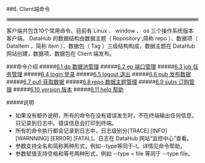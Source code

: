 ##6. Client端命令
<hr style=" border:4px solid #A9A9A9;" /> 
客户端共包含10个常用命令。目前有 Linux 、 window 、 os 三个操作系统版本客户端。 
DataHub 的数据结构由数据主题（ Repository ,简称 repo ）、数据项（ DataItem ，简称 item ）、数据包（ Tag ）三级结构构成，数据主题在 DataHub 网站创建，数据项、数据包在 Client 端发布。     
 
###命令介绍
#####[6.1 dp 数据池管理](dp.md)
#####[6.2 ep 端口管理](ep.md)
#####[6.3 job 任务管理](job.md)
#####[6.4 login 登录](login.md)
#####[6.5 logout  退出](logout.md)
#####[6.6 pub  发布数据](pub.md)
#####[6.7 pull 获取数据](pull.md)
#####[6.8 repo  数据主题管理](repo.md)
#####[6.9 subs 订购管理](subs.md)
#####[6.10 version  版本](version.md)
#####[6.11 help  帮助](help.md)    

#####说明
* 如果没有额外说明，所有的命令在没有错误发生时，不在终端输出任何信息，只记录到日志中。错误信息会打印到终端。
* 所有的命令执行都会记录到日志中，日志级别分[TRACE] [INFO] [WARNNING] [ERROR] [FATAL]。日志在 DataHub 网站“监控中心”查看。
* 参数支持全名和简称两种形式，例如--type等同于-t。详情见命令帮助。
* 参数赋值支持空格和等号两种形式，例如 --type = file 等同于 --type file。

